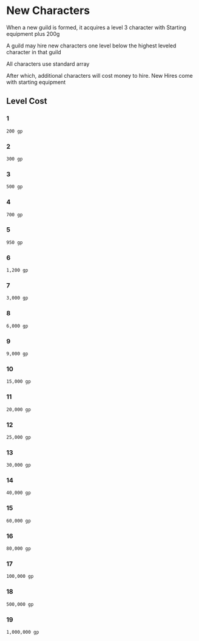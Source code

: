 # New Characters

When a new guild is formed, it acquires a level 3 character with Starting equipment plus 200g

A guild may hire new characters one level below the highest leveled character in that guild

All characters use standard array

After which, additional characters will cost money to hire. 
New Hires come with starting equipment 

## Level	Cost
### 1	
    200 gp
### 2
    300 gp
### 3
	500 gp
### 4
	700 gp
### 5
	950 gp
### 6
	1,200 gp
### 7
	3,000 gp
### 8
	6,000 gp
### 9  
	9,000 gp
### 10
	15,000 gp
### 11
	20,000 gp
### 12
	25,000 gp
### 13
	30,000 gp
### 14
	40,000 gp
### 15
	60,000 gp
### 16
	80,000 gp
### 17
	100,000 gp
### 18
	500,000 gp
### 19
	1,000,000 gp